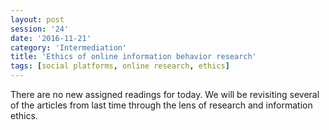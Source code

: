 ```yaml
--- 
layout: post 
session: '24' 
date: '2016-11-21' 
category: 'Intermediation' 
title: 'Ethics of online information behavior research' 
tags: [social platforms, online research, ethics] 
--- 
```


There are no new assigned readings for today. We will be revisiting several of the articles from last time through the lens of research and information ethics. 

<excerpt/>
